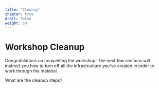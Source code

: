 ```yaml
---
title: "Cleanup"
chapter: true
draft: false
weight: 90
---
```


# Workshop Cleanup

Congratulations on completing the workshop! The next few sections will instruct you how to turn off all the infrastructure you've created in order to work through the material.

What are the cleanup steps?

